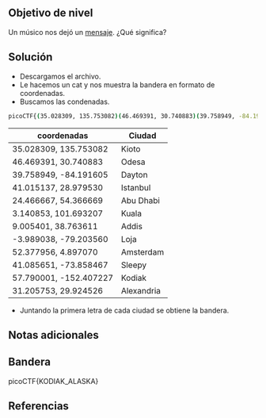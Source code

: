 ## Objetivo de nivel
Un músico nos dejó un [mensaje](https://jupiter.challenges.picoctf.org/static/d5570d48262dbba2a31f2a940409ad9d/message.txt). ¿Qué significa?

## Solución
- Descargamos el archivo.
- Le hacemos un cat y nos muestra la bandera en formato de coordenadas.
- Buscamos las condenadas.
``` bash
picoCTF{(35.028309, 135.753082)(46.469391, 30.740883)(39.758949, -84.191605)(41.015137, 28.979530)(24.466667, 54.366669)(3.140853, 101.693207)_(9.005401, 38.763611)(-3.989038, -79.203560)(52.377956, 4.897070)(41.085651, -73.858467)(57.790001, -152.407227)(31.205753, 29.924526)}
```
| coordenadas | Ciudad |
| --- | --- |
| 35.028309, 135.753082 | Kioto |
| 46.469391, 30.740883 | Odesa |
| 39.758949, -84.191605 | Dayton |
| 41.015137, 28.979530 | Istanbul |
| 24.466667, 54.366669 | Abu Dhabi |
| 3.140853, 101.693207 | Kuala |
| 9.005401, 38.763611 | Addis |
| -3.989038, -79.203560 | Loja |
| 52.377956, 4.897070 | Amsterdam |
| 41.085651, -73.858467 | Sleepy |
| 57.790001, -152.407227 | Kodiak |
| 31.205753, 29.924526 | Alexandria |
- Juntando la primera letra de cada ciudad se obtiene la bandera.

## Notas adicionales


## Bandera
picoCTF{KODIAK_ALASKA}

## Referencias

